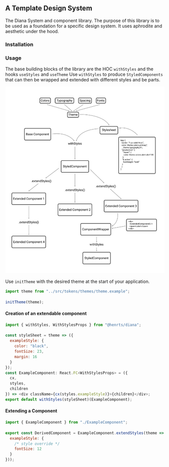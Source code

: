 ## A Template Design System

The Diana System and component library. The purpose of this library is to be used as a foundation for a specific design system. It uses aphrodite and aesthetic under the hood.

### Installation

### Usage

The base building blocks of the library are the HOC `withStyles` and the hooks `useStyles` and `useTheme`
Use `withStyles` to produce `StyledComponents` that can then be wrapped and extended with different styles and be parts.

![](https://raw.githubusercontent.com/Henrts/diana/master/src/stories/systemdiagram.png)

Use `initTheme` with the desired theme at the start of your application.

```javascript
import theme from "../src/tokens/themes/theme.example";

initTheme(theme);
```

#### Creation of an extendable component

```javascript
import { withStyles, WithStylesProps } from "@henrts/diana";

const styleSheet = theme => ({
  exampleStyle: {
    color: "black",
    fontSize: 23,
    margin: 16
  }
});
const ExampleComponent: React.FC<WithStylesProps> = ({
  cx,
  styles,
  children
}) => <div className={cx(styles.exampleStyle)}>{children}</div>;
export default withStyles(styleSheet)(ExampleComponent);
```

#### Extending a Component

```javascript
import { ExampleComponent } from "./ExampleComponent";

export const DerivedComponent = ExampleComponent.extendStyles(theme => ({
  exampleStyle: {
    /* style override */
    fontSize: 12
  }
}));
```
